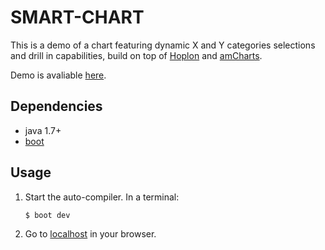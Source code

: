 # SMART-CHART

This is a demo of a chart featuring dynamic X and Y categories selections and drill in capabilities, build on top of [Hoplon](https://github.com/tailrecursion/hoplon) and [amCharts](http://amcharts.com).

Demo is avaliable [here](http://coreasync.github.io/SMART-CHART).

## Dependencies

- java 1.7+
- [boot](http://boot-clj.com)

## Usage

1. Start the auto-compiler. In a terminal:

    ```bash
    $ boot dev
    ```

2. Go to [localhost](http://localhost:8000) in your browser.

